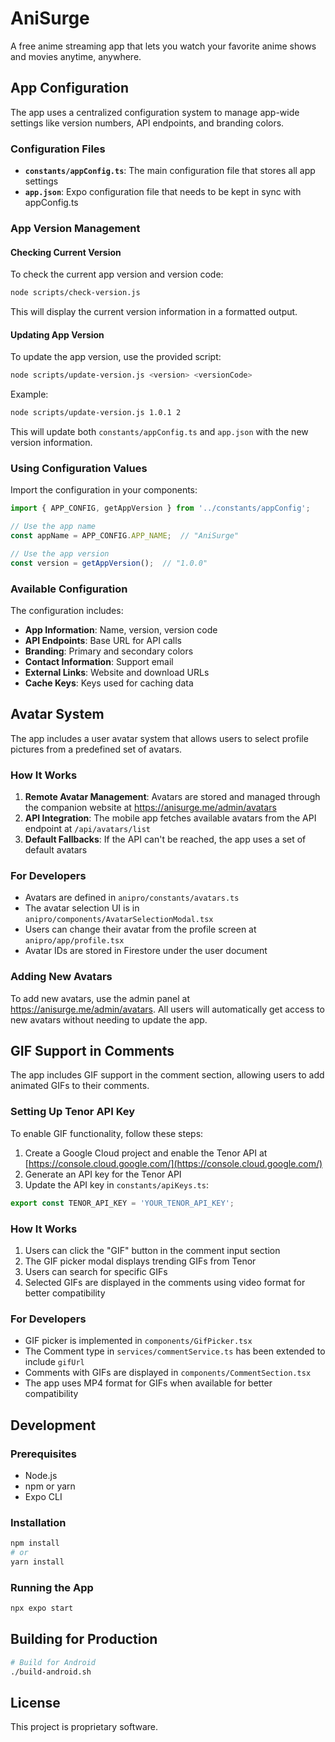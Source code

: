 # AniSurge

A free anime streaming app that lets you watch your favorite anime shows and movies anytime, anywhere.

## App Configuration

The app uses a centralized configuration system to manage app-wide settings like version numbers, API endpoints, and branding colors.

### Configuration Files

- **`constants/appConfig.ts`**: The main configuration file that stores all app settings
- **`app.json`**: Expo configuration file that needs to be kept in sync with appConfig.ts

### App Version Management

#### Checking Current Version
To check the current app version and version code:
```bash
node scripts/check-version.js
```
This will display the current version information in a formatted output.

#### Updating App Version
To update the app version, use the provided script:
```bash
node scripts/update-version.js <version> <versionCode>
```

Example:
```bash
node scripts/update-version.js 1.0.1 2
```

This will update both `constants/appConfig.ts` and `app.json` with the new version information.

### Using Configuration Values

Import the configuration in your components:

```typescript
import { APP_CONFIG, getAppVersion } from '../constants/appConfig';

// Use the app name
const appName = APP_CONFIG.APP_NAME;  // "AniSurge"

// Use the app version
const version = getAppVersion();  // "1.0.0"
```

### Available Configuration

The configuration includes:

- **App Information**: Name, version, version code
- **API Endpoints**: Base URL for API calls
- **Branding**: Primary and secondary colors
- **Contact Information**: Support email
- **External Links**: Website and download URLs
- **Cache Keys**: Keys used for caching data

## Avatar System

The app includes a user avatar system that allows users to select profile pictures from a predefined set of avatars. 

### How It Works

1. **Remote Avatar Management**: Avatars are stored and managed through the companion website at https://anisurge.me/admin/avatars
2. **API Integration**: The mobile app fetches available avatars from the API endpoint at `/api/avatars/list`
3. **Default Fallbacks**: If the API can't be reached, the app uses a set of default avatars

### For Developers

- Avatars are defined in `anipro/constants/avatars.ts`
- The avatar selection UI is in `anipro/components/AvatarSelectionModal.tsx`
- Users can change their avatar from the profile screen at `anipro/app/profile.tsx`
- Avatar IDs are stored in Firestore under the user document

### Adding New Avatars

To add new avatars, use the admin panel at https://anisurge.me/admin/avatars. All users will automatically get access to new avatars without needing to update the app.

## GIF Support in Comments

The app includes GIF support in the comment section, allowing users to add animated GIFs to their comments.

### Setting Up Tenor API Key

To enable GIF functionality, follow these steps:

1. Create a Google Cloud project and enable the Tenor API at [https://console.cloud.google.com/](https://console.cloud.google.com/)
2. Generate an API key for the Tenor API
3. Update the API key in `constants/apiKeys.ts`:

```typescript
export const TENOR_API_KEY = 'YOUR_TENOR_API_KEY';
```

### How It Works

1. Users can click the "GIF" button in the comment input section
2. The GIF picker modal displays trending GIFs from Tenor
3. Users can search for specific GIFs
4. Selected GIFs are displayed in the comments using video format for better compatibility

### For Developers

- GIF picker is implemented in `components/GifPicker.tsx`
- The Comment type in `services/commentService.ts` has been extended to include `gifUrl`
- Comments with GIFs are displayed in `components/CommentSection.tsx`
- The app uses MP4 format for GIFs when available for better compatibility

## Development

### Prerequisites

- Node.js
- npm or yarn
- Expo CLI

### Installation

```bash
npm install
# or
yarn install
```

### Running the App

```bash
npx expo start
```

## Building for Production

```bash
# Build for Android
./build-android.sh
```

## License

This project is proprietary software. 